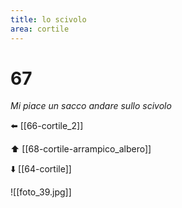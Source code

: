 ```yaml
---
title: lo scivolo
area: cortile
---
```

# 67
_Mi piace un sacco andare sullo scivolo_

⬅️ [[66-cortile_2]]

⬆️ [[68-cortile-arrampico_albero]]

⬇️ [[64-cortile]]

![[foto_39.jpg]]
